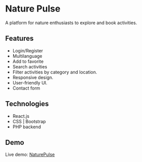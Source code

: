 # Nature Pulse
A platform for nature enthusiasts to explore and book activities.

## Features
- Login/Register
- Multilanguage
- Add to favorite
- Search activities
- Filter activities by category and location.
- Responsive design.
- User-friendly UI.
- Contact form

## Technologies
- React.js
- CSS | Bootstrap
- PHP backend

## Demo
Live demo: [NaturePulse](https://naturepulse.xyz)
